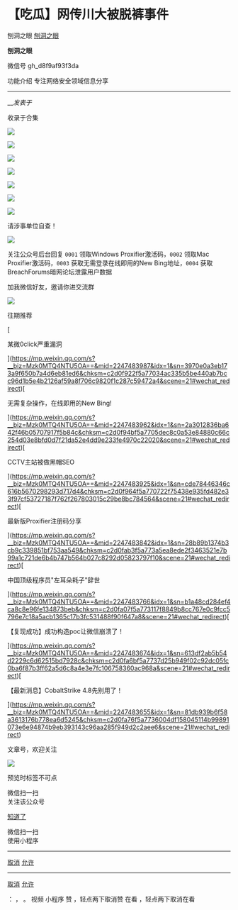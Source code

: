#  【吃瓜】网传川大被脱裤事件

刨洞之眼  [ 刨洞之眼 ](javascript:void\(0\);)

**刨洞之眼** ![]()

微信号 gh_d8f9af93f3da

功能介绍 专注网络安全领域信息分享

____

___发表于_

收录于合集

![](http://hk-proxy.gitwarp.com/https://raw.githubusercontent.com/tuchuang9/tc1/refs/heads/main/public/20230629121353.png)

![](http://hk-proxy.gitwarp.com/https://raw.githubusercontent.com/tuchuang9/tc1/refs/heads/main/public/20230629121354.png)

![](http://hk-proxy.gitwarp.com/https://raw.githubusercontent.com/tuchuang9/tc1/refs/heads/main/public/20230629121355.png)

![](http://hk-proxy.gitwarp.com/https://raw.githubusercontent.com/tuchuang9/tc1/refs/heads/main/public/20230629121356.png)

![](http://hk-proxy.gitwarp.com/https://raw.githubusercontent.com/tuchuang9/tc1/refs/heads/main/public/20230629121357.png)

![](http://hk-proxy.gitwarp.com/https://raw.githubusercontent.com/tuchuang9/tc1/refs/heads/main/public/20230629121358.png)

![](http://hk-proxy.gitwarp.com/https://raw.githubusercontent.com/tuchuang9/tc1/refs/heads/main/public/20230629121359.png)

请涉事单位自查！

  

![](http://hk-proxy.gitwarp.com/https://raw.githubusercontent.com/tuchuang9/tc1/refs/heads/main/public/20230629121400.png)

  

  

  

  

  

  

关注公众号后台回复 `0001` 领取Windows Proxifier激活码，`0002` 领取Mac Proxifier激活码，`0003`
获取无需登录在线即用的New Bing地址，`0004` 获取BreachForums暗网论坛泄露用户数据

  

加我微信好友，邀请你进交流群  

  

![](http://hk-proxy.gitwarp.com/https://raw.githubusercontent.com/tuchuang9/tc1/refs/heads/main/public/20230629121401.png)

  

  

  

往期推荐

  
  
[

某微0click严重漏洞

](https://mp.weixin.qq.com/s?__biz=Mzk0MTQ4NTU5OA==&mid=2247483987&idx=1&sn=3970e0a3eb173a9f650b7a4d6eb81ed6&chksm=c2d0f922f5a77034ac335b5be440ab7bcc96d1b5e4b2126af59a8f706c9820f1c287c59472a4&scene=21#wechat_redirect)[

无需复杂操作，在线即用的New Bing!

](https://mp.weixin.qq.com/s?__biz=Mzk0MTQ4NTU5OA==&mid=2247483962&idx=1&sn=2a3012836ba642f46b05707917f5b84c&chksm=c2d0f94bf5a7705dec8c0a53e84880c66c254d03e8bfd0d7f21da52e4dd9e233fe4970c22020&scene=21#wechat_redirect)[

CCTV主站被做黑帽SEO

](https://mp.weixin.qq.com/s?__biz=Mzk0MTQ4NTU5OA==&mid=2247483925&idx=1&sn=cde78446346c616b5670298293d717d4&chksm=c2d0f964f5a770722f75438e935fd482e33f97cf53727187f762f267803015c29be8bc784564&scene=21#wechat_redirect)[

最新版Proxifier注册码分享

](https://mp.weixin.qq.com/s?__biz=Mzk0MTQ4NTU5OA==&mid=2247483842&idx=1&sn=28b89b1374b3cb9c339851bf753aa549&chksm=c2d0fab3f5a773a5ea8ede2f3463521e7b99a1c721de6b4b747b564b027c8292d05823797f10&scene=21#wechat_redirect)[

中国顶级程序员"左耳朵耗子"辞世

](https://mp.weixin.qq.com/s?__biz=Mzk0MTQ4NTU5OA==&mid=2247483766&idx=1&sn=b1a48cd284ef4ca8c8e96fe134873beb&chksm=c2d0fa07f5a773117f8849b8cc767e0c9fcc5796e7c18a5acb1365c17b3fc531488f90f647a8&scene=21#wechat_redirect)[

【复现成功】成功构造poc让微信崩溃了！

](https://mp.weixin.qq.com/s?__biz=Mzk0MTQ4NTU5OA==&mid=2247483674&idx=1&sn=613df2ab5b54d2229c6d62515bd7928c&chksm=c2d0fa6bf5a7737d25b949f02c92dc05fc0ba6f87b3ff62a5d6c8a4e3e7fc106758360ac968a&scene=21#wechat_redirect)[

【最新消息】CobaltStrike 4.8先别用了！

](https://mp.weixin.qq.com/s?__biz=Mzk0MTQ4NTU5OA==&mid=2247483655&idx=1&sn=81db939b6f58a3613176b778ea6d5245&chksm=c2d0fa76f5a7736004df158045114b99891073e6e94874b9eb393143c96aa285f949d2c2aee6&scene=21#wechat_redirect)

文章号，欢迎关注

![](http://hk-proxy.gitwarp.com/https://raw.githubusercontent.com/tuchuang9/tc1/refs/heads/main/public/20230629121402.png)

预览时标签不可点

微信扫一扫  
关注该公众号

[知道了](javascript:;)

微信扫一扫  
使用小程序

****

[取消](javascript:void\(0\);) [允许](javascript:void\(0\);)

****

[取消](javascript:void\(0\);) [允许](javascript:void\(0\);)

： ， 。   视频 小程序 赞 ，轻点两下取消赞 在看 ，轻点两下取消在看

